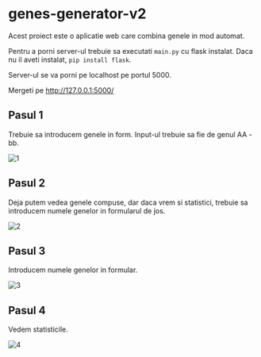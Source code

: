 # genes-generator-v2

Acest proiect este o aplicatie web care combina genele in mod automat.

Pentru a porni server-ul trebuie sa executati ```main.py``` cu flask instalat. Daca nu il aveti instalat, ```pip install flask```.

Server-ul se va porni pe localhost pe portul 5000.

Mergeti pe http://127.0.0.1:5000/

## Pasul 1
Trebuie sa introducem genele in form. Input-ul trebuie sa fie de genul AA - bb.

![1](https://user-images.githubusercontent.com/75416140/145001794-7ed4c972-5c46-481a-85ab-8df7cd307400.png)

## Pasul 2
Deja putem vedea genele compuse, dar daca vrem si statistici, trebuie sa introducem numele genelor in formularul de jos.

![2](https://user-images.githubusercontent.com/75416140/145002242-c01bf7fd-17a2-4f2b-b4d4-3994a05879f2.png)

## Pasul 3
Introducem numele genelor in formular.

![3](https://user-images.githubusercontent.com/75416140/145002342-e01dba3a-b249-406b-8f53-332d55346f5c.png)

## Pasul 4
Vedem statisticile.

![4](https://user-images.githubusercontent.com/75416140/145002428-5aed3c40-eab0-4764-91e9-7a5fb23a1089.png)
